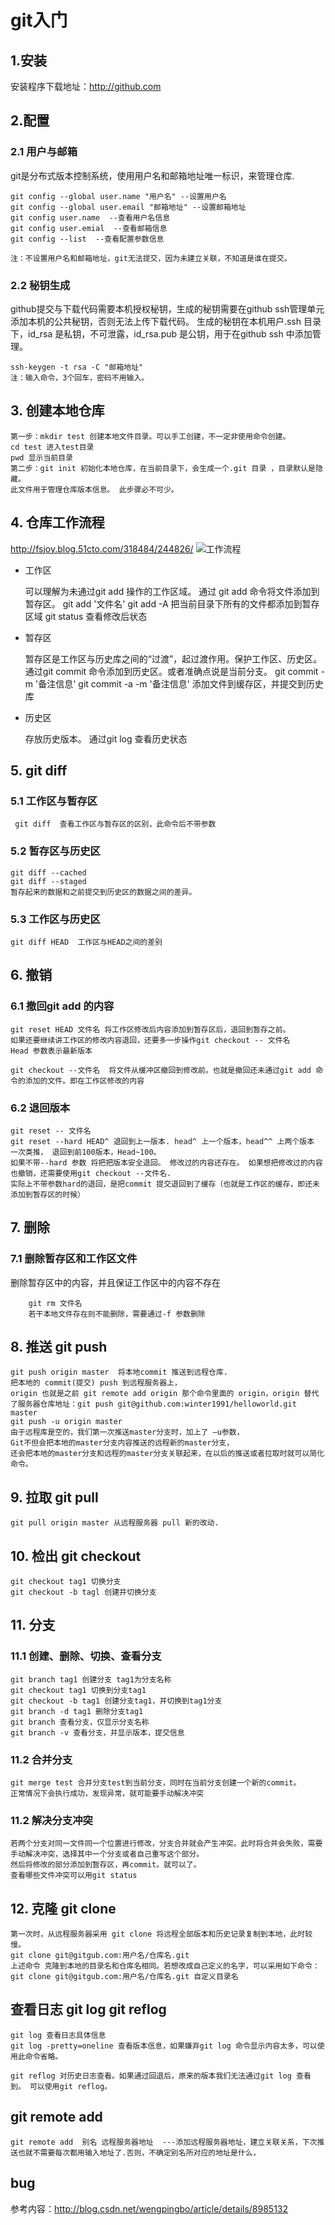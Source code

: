 # git入门
## 1.安装
安装程序下载地址：http://github.com
## 2.配置
### 2.1 用户与邮箱

git是分布式版本控制系统，使用用户名和邮箱地址唯一标识，来管理仓库.
````
git config --global user.name "用户名" --设置用户名
git config --global user.email "邮箱地址" --设置邮箱地址
git config user.name  --查看用户名信息
git config user.emial  --查看邮箱信息
git config --list  --查看配置参数信息

注：不设置用户名和邮箱地址，git无法提交，因为未建立关联，不知道是谁在提交。
````
### 2.2 秘钥生成
github提交与下载代码需要本机授权秘钥，生成的秘钥需要在github ssh管理单元添加本机的公共秘钥，否则无法上传下载代码。
生成的秘钥在本机用户.ssh 目录下，id_rsa 是私钥，不可泄露，id_rsa.pub  是公钥，用于在github ssh 中添加管理。
````
ssh-keygen -t rsa -C "邮箱地址"
注：输入命令，3个回车，密码不用输入。
````
## 3. 创建本地仓库
````
第一步：mkdir test 创建本地文件目录。可以手工创建，不一定非使用命令创建。
cd test 进入test目录
pwd 显示当前目录
第二步：git init 初始化本地仓库，在当前目录下，会生成一个.git 目录 ，目录默认是隐藏。
此文件用于管理仓库版本信息。 此步骤必不可少。
````
## 4. 仓库工作流程
http://fsjoy.blog.51cto.com/318484/244826/
![工作流程](http://img1.51cto.com/attachment/200912/200912171261023712254.png)

- 工作区

    可以理解为未通过git add 操作的工作区域。
    通过 git add 命令将文件添加到暂存区。
    git add '文件名'
    git add -A 把当前目录下所有的文件都添加到暂存区域
    git status 查看修改后状态

- 暂存区

    暂存区是工作区与历史库之间的“过渡”，起过渡作用。保护工作区、历史区。
    通过git commit 命令添加到历史区。或者准确点说是当前分支。
    git commit -m '备注信息'
    git commit -a -m '备注信息' 添加文件到缓存区，并提交到历史库

- 历史区

    存放历史版本。
    通过git log 查看历史状态

## 5. git diff
### 5.1 工作区与暂存区
````
 git diff  查看工作区与暂存区的区别，此命令后不带参数
````
### 5.2 暂存区与历史区
````
git diff --cached
git diff --staged
暂存起来的数据和之前提交到历史区的数据之间的差异。
````
### 5.3 工作区与历史区
````
git diff HEAD  工作区与HEAD之间的差别
````

## 6. 撤销
### 6.1 撤回git add 的内容
````
git reset HEAD 文件名 将工作区修改后内容添加到暂存区后，退回到暂存之前。
如果还要继续讲工作区的修改内容退回，还要多一步操作git checkout -- 文件名
Head 参数表示最新版本

git checkout --文件名  将文件从缓冲区撤回到修改前。也就是撤回还未通过git add 命令的添加的文件。即在工作区修改的内容
````
### 6.2 退回版本
````
git reset -- 文件名
git reset --hard HEAD^ 退回到上一版本. head^ 上一个版本，head^^ 上两个版本 一次类推， 退回到前100版本，Head~100。
如果不带--hard 参数 将把把版本安全退回。 修改过的内容还存在。 如果想把修改过的内容也撤销，还需要使用git checkout --文件名.
实际上不带参数hard的退回，是把commit 提交退回到了缓存（也就是工作区的缓存，即还未添加到暂存区的时候）
````
## 7. 删除
### 7.1  删除暂存区和工作区文件
删除暂存区中的内容，并且保证工作区中的内容不存在
````
    git rm 文件名
    若干本地文件存在则不能删除，需要通过-f 参数删除
````
## 8. 推送 git push
````
git push origin master  将本地commit 推送到远程仓库.
把本地的 commit(提交) push 到远程服务器上，
origin 也就是之前 git remote add origin 那个命令里面的 origin，origin 替代了服务器仓库地址：git push git@github.com:winter1991/helloworld.git master
git push -u origin master
由于远程库是空的，我们第一次推送master分支时，加上了 –u参数，
Git不但会把本地的master分支内容推送的远程新的master分支，
还会把本地的master分支和远程的master分支关联起来，在以后的推送或者拉取时就可以简化命令。
````
## 9. 拉取 git pull
````
git pull origin master 从远程服务器 pull 新的改动.
````
## 10. 检出 git checkout
````
git checkout tag1 切换分支
git checkout -b tagl 创建并切换分支
````
## 11. 分支
### 11.1 创建、删除、切换、查看分支

````
git branch tag1 创建分支 tag1为分支名称
git checkout tag1 切换到分支tag1
git checkout -b tag1 创建分支tag1，并切换到tag1分支
git branch -d tag1 删除分支tag1
git branch 查看分支，仅显示分支名称
git branch -v 查看分支，并显示版本，提交信息
````

### 11.2 合并分支
````
git merge test 合并分支test到当前分支，同时在当前分支创建一个新的commit。
正常情况下会执行成功，发现异常，就可能要手动解决冲突

````
### 11.2 解决分支冲突
````
若两个分支对同一文件同一个位置进行修改，分支合并就会产生冲突。此时将合并会失败，需要手动解决冲突，选择其中一个分支或者自己重写这个部分。
然后将修改的部分添加到暂存区，再commit。就可以了。
查看哪些文件冲突可以用git status
````
## 12. 克隆 git clone
````
第一次时，从远程服务器采用 git clone 将远程全部版本和历史记录复制到本地，此时较慢。
git clone git@gitgub.com:用户名/仓库名.git
上述命令 克隆到本地的目录名和仓库名相同。若想改成自己定义的名字，可以采用如下命令：
git clone git@gitgub.com:用户名/仓库名.git 自定义目录名
````

## 查看日志 git log git reflog
````
git log 查看日志具体信息
git log -pretty=oneline 查看版本信息，如果嫌弃git log 命令显示内容太多，可以使用此命令省略。

git reflog 对历史日志查看。如果通过回退后，原来的版本我们无法通过git log 查看到。 可以使用git reflog。
````
## git remote add
````
git remote add  别名 远程服务器地址  ---添加远程服务器地址，建立关联关系，下次推送也就不需要每次都用输入地址了.否则，不确定别名所对应的地址是什么，

````

## bug

参考内容：http://blog.csdn.net/wengpingbo/article/details/8985132